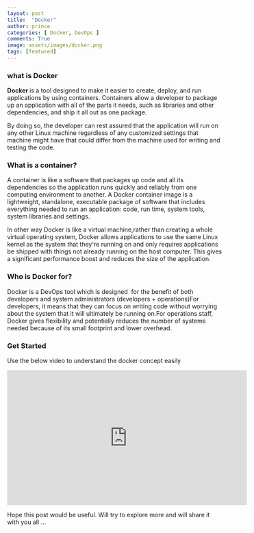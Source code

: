 ```yaml
---
layout: post
title:  "Docker"
author: prince
categories: [ Docker, DevOps ]
comments: True
image: assets/images/docker.png
tags: [featured]
---
```


<!-- wp:heading {"level":3} -->
<h3>what is Docker</h3>
<!-- /wp:heading -->

<!-- wp:paragraph -->
<p><strong>D</strong><strong>ocker&nbsp;</strong>is a&nbsp;tool designed to make it&nbsp;easier to create, deploy, and run applications by using containers. Containers allow a developer to package up an application with all of the parts it needs, such as libraries and other dependencies, and ship it all out as one package.</p>
<!-- /wp:paragraph -->

<!-- wp:paragraph -->
<p>By doing so, the developer can rest assured that the application will run on any other Linux machine regardless of any customized settings that machine might have that could differ from the machine used for writing and testing the code.</p>
<!-- /wp:paragraph -->

<!-- wp:heading {"level":3} -->
<h3>What is a container?</h3>
<!-- /wp:heading -->

<!-- wp:paragraph -->
<p>A container is like a software that packages up code and all its dependencies so the application runs quickly and reliably from one computing environment to another. A Docker container image is a lightweight, standalone, executable package of software that includes everything needed to run an application: code, run time, system tools, system libraries and settings.</p>
<!-- /wp:paragraph -->

<!-- wp:paragraph -->
<p>In other way Docker is like a virtual machine,rather than creating a whole virtual operating system, Docker allows applications to use the same Linux kernel as the system that they're running on and only requires applications be shipped with things not already running on the host computer. This gives a significant performance boost and reduces the size of the application.<br></p>
<!-- /wp:paragraph -->

<!-- wp:heading {"level":3} -->
<h3>Who is Docker for?</h3>
<!-- /wp:heading -->

<!-- wp:paragraph -->
<p>Docker is a DevOps tool which is designed&nbsp;&nbsp;for the benefit of both developers and system administrators (developers + operations)For developers, it means that they can focus on writing code without worrying about the&nbsp;system that it will ultimately be running on.For operations staff, Docker gives flexibility and potentially reduces the number of&nbsp;systems needed because of its small footprint and lower overhead.<br></p>
<!-- /wp:paragraph -->

<!-- wp:heading {"level":3} -->
<h3>Get Started&nbsp;</h3>
<!-- /wp:heading -->

<!-- wp:paragraph -->
<p>Use the below video to understand the docker concept easily </p>
<!-- /wp:paragraph -->

<p><iframe width="560" height="315" src="https://www.youtube.com/embed/wi-MGFhrad0" frameborder="0" allow="accelerometer; autoplay; encrypted-media; gyroscope; picture-in-picture" allowfullscreen></iframe></p>

<!-- wp:paragraph -->
<p>Hope this post would be useful. Will try to explore more and will share it with you all ...</p>
<!-- /wp:paragraph -->
